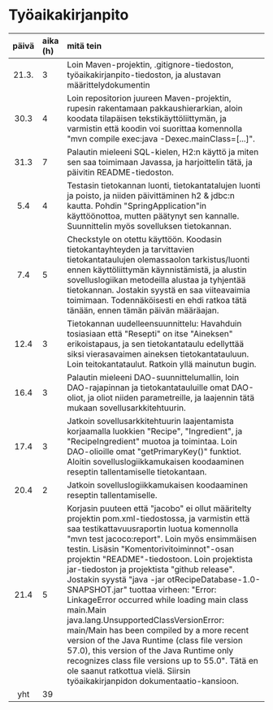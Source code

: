 # Työaikakirjanpito

| päivä | aika (h) | mitä tein  |
| :----:|:---------| :-----|
| 21.3. | 3        | Loin Maven-projektin, .gitignore-tiedoston, työaikakirjanpito-tiedoston, ja alustavan määrittelydokumentin |
| 30.3  | 4        | Loin repositorion juureen Maven-projektin, rupesin rakentamaan pakkaushierarkian, aloin koodata tilapäisen tekstikäyttöliittymän, ja varmistin että koodin voi suorittaa komennolla "mvn compile exec:java -Dexec.mainClass=[...]".
| 31.3  | 7        | Palautin mieleeni SQL-kielen, H2:n käyttö ja miten sen saa toimimaan Javassa, ja harjoittelin tätä, ja päivitin README-tiedoston.
| 5.4   | 4        | Testasin tietokannan luonti, tietokantatalujen luonti ja poisto, ja niiden päivittäminen h2 & jdbc:n kautta. Pohdin "SpringApplication"in käyttöönottoa, mutten päätynyt sen kannalle. Suunnittelin myös sovelluksen tietokannan.
| 7.4   | 5        | Checkstyle on otettu käyttöön. Koodasin tietokantayhteyden ja tarvittavien tietokantataulujen olemassaolon tarkistus/luonti ennen käyttöliittymän käynnistämistä, ja alustin sovelluslogiikan metodeilla alustaa ja tyhjentää tietokannan. Jostakin syystä en saa viiteavaimia toimimaan. Todennäköisesti en ehdi ratkoa tätä tänään, ennen tämän päivän määräajan.
| 12.4  | 3        | Tietokannan uudelleensuunnittelu: Havahduin tosiasiaan että "Resepti" on itse "Aineksen" erikoistapaus, ja sen tietokantataulu edellyttää siksi vierasavaimen aineksen tietokantatauluun. Loin teitokantataulut. Ratkoin yllä mainutun bugin. 
| 16.4  | 3        | Palautin mieleeni DAO-suunnittelumallin, loin DAO-rajapinnan ja tietokantatauluille omat DAO-oliot, ja oliot niiden parametreille, ja laajennin tätä mukaan sovellusarkkitehtuurin.
| 17.4  | 3        | Jatkoin sovellusarkkitehtuurin laajentamista korjaamalla  luokkien "Recipe", "Ingredient", ja "RecipeIngredient" muotoa ja toimintaa. Loin DAO-olioille omat "getPrimaryKey()" funktiot. Aloitin sovelluslogiikkamukaisen koodaaminen reseptin tallentamiselle tietokantaan.
| 20.4  | 2        | Jatkoin sovelluslogiikkamukaisen koodaaminen reseptin tallentamiselle.
| 21.4  | 5        | Korjasin puuteen että "jacobo" ei ollut määritelty projektin pom.xml-tiedostossa, ja varmistin että saa testikattavuusraportin luotua komennolla "mvn test jacoco:report". Loin myös ensimmäisen testin. Lisäsin "Komentorivitoiminnot"-osan projektin "README"-tiedostoon. Loin projektista jar-tiedoston ja projektista "github release". Jostakin syystä "java -jar otRecipeDatabase-1.0-SNAPSHOT.jar" tuottaa virheen: "Error: LinkageError occurred while loading main class main.Main java.lang.UnsupportedClassVersionError: main/Main has been compiled by a more recent version of the Java Runtime (class file version 57.0), this version of the Java Runtime only recognizes class file versions up to 55.0". Tätä en ole saanut ratkottua vielä. Siirsin työaikakirjanpidon dokumentaatio-kansioon.
| yht   | 39       |
